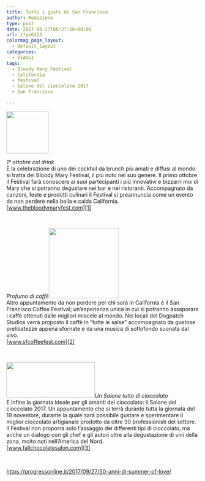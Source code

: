 ```yaml
---
title: Tutti i gusti di San Francisco
author: Redazione
type: post
date: 2017-08-27T08:27:56+00:00
url: /?p=6253
colormag_page_layout:
  - default_layout
categories:
  - VIAGGI
tags:
  - Bloody Mary Festival
  - California
  - festival
  - Salone del cioccolato 2017
  - San Francisco

---
```

_<img decoding="async" loading="lazy" class="wp-image-6254 alignleft" src="https://progressonline.it/wp-content/uploads/2017/09/69-exl-300x300.jpg" alt="" width="110" height="110" />_

_1° ottobre col drink_  
È la celebrazione di uno dei cocktail da brunch più amati e diffusi al mondo: si tratta del Bloody Mary Festival, il più noto nel suo genere. Il primo ottobre il Festival farà conoscere ai suoi partecipanti i più innovativi e bizzarri mix di Mary che si potranno degustare nei bar e nei ristoranti. Accompagnato da canzoni, feste e prodotti culinari il Festival si preannuncia come un evento da non perdere nella bella e calda California.  
[www.thebloodymaryfest.com][1]

&nbsp;

_Profumo di caffè_<img decoding="async" loading="lazy" class="wp-image-6255 alignright" src="https://progressonline.it/wp-content/uploads/2017/09/1485807094074-300x300.jpg" alt="" width="183" height="183" />  
Altro appuntamento da non perdere per chi sarà in California è il San Francisco Coffee Festival; un’esperienza unica in cui si potranno assaporare i caffè ottenuti dalle migliori miscele al mondo. Nei locali del Dogpatch Studios verrà proposto il caffè in “tutte le salse” accompagnato da gustose prelibatezze appena sfornate e da una musica di sottofondo suonata dal vivo.  
[www.sfcoffeefest.com][2]

&nbsp;

_<img decoding="async" loading="lazy" class="wp-image-6256 alignleft" src="https://progressonline.it/wp-content/uploads/2017/09/salone-cioccolato-milano-300x121.jpg" alt="" width="231" height="93" />Un Salone tutto di cioccolato_  
E infine la giornata ideale per gli amanti del cioccolato: il Salone del cioccolato 2017. Un appuntamento che si terrà durante tutta la giornata del 19 novembre, durante la quale sarà possibile gustare e sperimentare il miglior cioccolato artigianale prodotto da oltre 30 professionisti del settore. Il Festival non proporrà solo l’assaggio dei differenti tipi di cioccolato, ma anche un dialogo con gli chef e gli autori oltre alla degustazione di vini della zona, molto noti nell’America del Nord.  
[www.fallchocolatesalon.com][3]

&nbsp;

https://progressonline.it/2017/09/27/50-anni-di-summer-of-love/

 [1]: https://www.thebloodymaryfest.com
 [2]: https://www.sfcoffeefest.com
 [3]: https://www.fallchocolatesalon.com